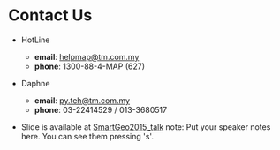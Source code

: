 # Contact Us

  - HotLine
    - **email**: helpmap@tm.com.my
    - **phone**: 1300-88-4-MAP (627)
  - Daphne
    -  **email**: py.teh@tm.com.my
    -  **phone**: 03-22414529 / 013-3680517 

  - Slide is available at [SmartGeo2015_talk](http://gds-slide.github.io/SmartGeo2015_talk)
note:
    Put your speaker notes here.
    You can see them pressing 's'.
